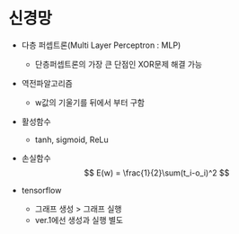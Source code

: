 # 신경망

- 다층 퍼셉트론(Multi Layer Perceptron : MLP)
  - 단층퍼셉트론의 가장 큰 단점인 XOR문제 해결 가능



- 역전파알고리즘
  - w값의 기울기를 뒤에서 부터 구함



- 활성함수
  - tanh, sigmoid, ReLu



- 손실함수
  $$
  E(w) = \frac{1}{2}\sum(t_i-o_i)^2
  $$



- tensorflow
  - 그래프 생성 > 그래프 실행
  - ver.1에선 생성과 실행 별도
